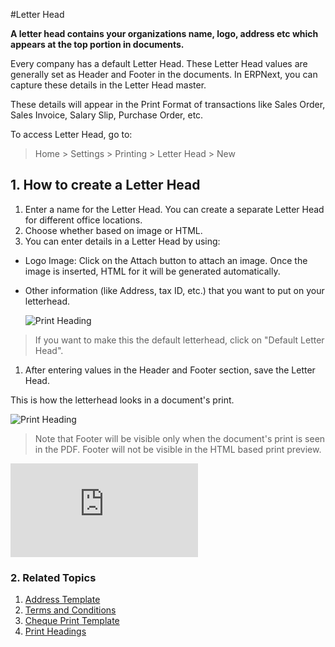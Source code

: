 <!-- add-breadcrumbs -->
#Letter Head

**A letter head contains your organizations name, logo, address etc which appears at the top portion in documents.**

Every company has a default Letter Head. These Letter Head values are generally set as Header and Footer in the documents. In ERPNext, you can capture these details in the Letter Head master.

These details will appear in the Print Format of transactions like Sales Order, Sales Invoice, Salary Slip, Purchase Order, etc.

To access Letter Head, go to:
> Home > Settings > Printing > Letter Head > New

## 1. How to create a Letter Head
1. Enter a name for the Letter Head. You can create a separate Letter Head for different office locations.
1. Choose whether based on image or HTML.
1. You can enter details in a Letter Head by using:

  * Logo Image: Click on the Attach button to attach an image. Once the image is inserted, HTML for it will be generated automatically.
  * Other information (like Address, tax ID, etc.) that you want to put on your letterhead.

    <img class="screenshot" alt="Print Heading" src="{{docs_base_url}}/assets/img/setup/print/letter-head.png">
  
  > If you want to make this the default letterhead, click on "Default Letter Head".

1. After entering values in the Header and Footer section, save the Letter Head.

This is how the letterhead looks in a document's print.

<img class="screenshot" alt="Print Heading" src="{{docs_base_url}}/assets/img/setup/print/letter-head-1.png">

> Note that Footer will be visible only when the document's print is seen in the PDF. Footer will not be visible in the HTML based print preview.

<div class="embed-container">
  <iframe src="https://www.youtube.com/embed/cKZHcx1znMc?end=58&rel=0" frameborder="0" allow="autoplay; encrypted-media" allowfullscreen>
  </iframe>
</div>

### 2. Related Topics
1. [Address Template](/docs/user/manual/en/setting-up/print/address-template)
1. [Terms and Conditions](/docs/user/manual/en/setting-up/print/terms-and-conditions)
1. [Cheque Print Template](/docs/user/manual/en/setting-up/print/cheque-print-template)
1. [Print Headings](/docs/user/manual/en/setting-up/print/print-headings)
